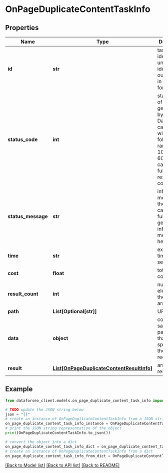 # OnPageDuplicateContentTaskInfo


## Properties

Name | Type | Description | Notes
------------ | ------------- | ------------- | -------------
**id** | **str** | task identifier unique task identifier in our system in the UUID format | [optional] 
**status_code** | **int** | status code of the task generated by DataForSEO, can be within the following range: 10000-60000 you can find the full list of the response codes here | [optional] 
**status_message** | **str** | informational message of the task you can find the full list of general informational messages here | [optional] 
**time** | **str** | execution time, seconds | [optional] 
**cost** | **float** | total tasks cost, USD | [optional] 
**result_count** | **int** | number of elements in the result array | [optional] 
**path** | **List[Optional[str]]** | URL path | [optional] 
**data** | **object** | contains the same parameters that you specified in the POST request | [optional] 
**result** | [**List[OnPageDuplicateContentResultInfo]**](OnPageDuplicateContentResultInfo.md) | array of results | [optional] 

## Example

```python
from dataforseo_client.models.on_page_duplicate_content_task_info import OnPageDuplicateContentTaskInfo

# TODO update the JSON string below
json = "{}"
# create an instance of OnPageDuplicateContentTaskInfo from a JSON string
on_page_duplicate_content_task_info_instance = OnPageDuplicateContentTaskInfo.from_json(json)
# print the JSON string representation of the object
print(OnPageDuplicateContentTaskInfo.to_json())

# convert the object into a dict
on_page_duplicate_content_task_info_dict = on_page_duplicate_content_task_info_instance.to_dict()
# create an instance of OnPageDuplicateContentTaskInfo from a dict
on_page_duplicate_content_task_info_from_dict = OnPageDuplicateContentTaskInfo.from_dict(on_page_duplicate_content_task_info_dict)
```
[[Back to Model list]](../README.md#documentation-for-models) [[Back to API list]](../README.md#documentation-for-api-endpoints) [[Back to README]](../README.md)


